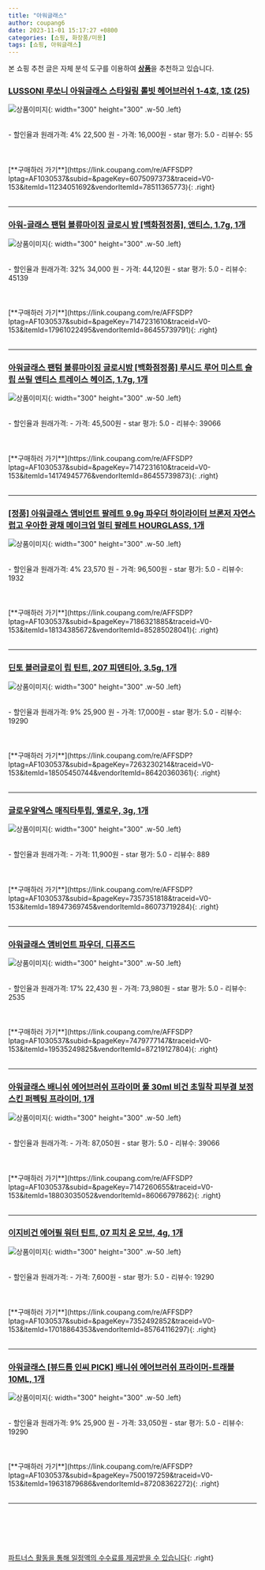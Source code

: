 ```yaml
---
title: "아워글래스"
author: coupang6
date: 2023-11-01 15:17:27 +0800
categories: [쇼핑, 화장품/미용]
tags: [쇼핑, 아워글래스]
---
```


본 쇼핑 추천 글은 자체 분석 도구를 이용하여 [**상품**](https://link.coupang.com/a/bao1ui)을 추천하고 있습니다.

### [LUSSONI 루쏘니 아워글래스 스타일링 롤빗 헤어브러쉬 1-4호, 1호 (25)](https://link.coupang.com/re/AFFSDP?lptag=AF1030537&subid=&pageKey=6075097373&traceid=V0-153&itemId=11234051692&vendorItemId=78511365773)

![상품이미지](https://thumbnail8.coupangcdn.com/thumbnails/remote/230x230ex/image/vendor_inventory/297c/49d4cc2141cd49baa203e281c577f99f6fecc50a05e8ad831268d5eac4d3.jpg){: width="300" height="300" .w-50 .left}


<br>
- 할인율과 원래가격: 4%  22,500   원
- 가격: 16,000원
- star 평가: 5.0
- 리뷰수: 55
<br>
<br>
<br>
<br>
[**구매하러 가기**](https://link.coupang.com/re/AFFSDP?lptag=AF1030537&subid=&pageKey=6075097373&traceid=V0-153&itemId=11234051692&vendorItemId=78511365773){: .right}
<br>
<br>

---

### [아워-글래스 팬텀 볼류마이징 글로시 밤 [백화점정품], 앤티스, 1.7g, 1개](https://link.coupang.com/re/AFFSDP?lptag=AF1030537&subid=&pageKey=7147231610&traceid=V0-153&itemId=17961022495&vendorItemId=86455739791)

![상품이미지](https://thumbnail8.coupangcdn.com/thumbnails/remote/230x230ex/image/vendor_inventory/244d/30a165fb7319cbd074156d3ce05cd944b9c579b1a297842eb974f61d5539.JPG){: width="300" height="300" .w-50 .left}


<br>
- 할인율과 원래가격: 32%  34,000   원
- 가격: 44,120원
- star 평가: 5.0
- 리뷰수: 45139
<br>
<br>
<br>
<br>
[**구매하러 가기**](https://link.coupang.com/re/AFFSDP?lptag=AF1030537&subid=&pageKey=7147231610&traceid=V0-153&itemId=17961022495&vendorItemId=86455739791){: .right}
<br>
<br>

---

### [아워글래스 팬텀 볼류마이징 글로시밤 [백화점정품] 루시드 루어 미스트 슬립 쓰릴 앤티스 트레이스 헤이즈, 1.7g, 1개](https://link.coupang.com/re/AFFSDP?lptag=AF1030537&subid=&pageKey=7147231610&traceid=V0-153&itemId=14174945776&vendorItemId=86455739873)

![상품이미지](https://thumbnail8.coupangcdn.com/thumbnails/remote/230x230ex/image/vendor_inventory/244d/30a165fb7319cbd074156d3ce05cd944b9c579b1a297842eb974f61d5539.JPG){: width="300" height="300" .w-50 .left}


<br>
- 할인율과 원래가격: 
- 가격: 45,500원
- star 평가: 5.0
- 리뷰수: 39066
<br>
<br>
<br>
<br>
[**구매하러 가기**](https://link.coupang.com/re/AFFSDP?lptag=AF1030537&subid=&pageKey=7147231610&traceid=V0-153&itemId=14174945776&vendorItemId=86455739873){: .right}
<br>
<br>

---

### [[정품] 아워글래스 앰비언트 팔레트 9.9g 파우더 하이라이터 브론저 자연스럽고 우아한 광채 메이크업 멀티 팔레트 HOURGLASS, 1개](https://link.coupang.com/re/AFFSDP?lptag=AF1030537&subid=&pageKey=7186321885&traceid=V0-153&itemId=18134385672&vendorItemId=85285028041)

![상품이미지](https://thumbnail10.coupangcdn.com/thumbnails/remote/230x230ex/image/vendor_inventory/f6aa/f8e94b1195f8418f7e15e6d1e23e2b9ee6d747fbd458b2668c04586a4350.png){: width="300" height="300" .w-50 .left}


<br>
- 할인율과 원래가격: 4%  23,570   원
- 가격: 96,500원
- star 평가: 5.0
- 리뷰수: 1932
<br>
<br>
<br>
<br>
[**구매하러 가기**](https://link.coupang.com/re/AFFSDP?lptag=AF1030537&subid=&pageKey=7186321885&traceid=V0-153&itemId=18134385672&vendorItemId=85285028041){: .right}
<br>
<br>

---

### [딘토 블러글로이 립 틴트, 207 피덴티아, 3.5g, 1개](https://link.coupang.com/re/AFFSDP?lptag=AF1030537&subid=&pageKey=7263230214&traceid=V0-153&itemId=18505450744&vendorItemId=86420360361)

![상품이미지](https://thumbnail9.coupangcdn.com/thumbnails/remote/230x230ex/image/retail/images/2023/06/29/15/3/936433bb-ae12-4342-b063-a4702256ea0f.png){: width="300" height="300" .w-50 .left}


<br>
- 할인율과 원래가격: 9%  25,900   원
- 가격: 17,000원
- star 평가: 5.0
- 리뷰수: 19290
<br>
<br>
<br>
<br>
[**구매하러 가기**](https://link.coupang.com/re/AFFSDP?lptag=AF1030537&subid=&pageKey=7263230214&traceid=V0-153&itemId=18505450744&vendorItemId=86420360361){: .right}
<br>
<br>

---

### [글로우알엑스 매직타투립, 옐로우, 3g, 1개](https://link.coupang.com/re/AFFSDP?lptag=AF1030537&subid=&pageKey=7357351818&traceid=V0-153&itemId=18947369745&vendorItemId=86073719284)

![상품이미지](https://thumbnail9.coupangcdn.com/thumbnails/remote/230x230ex/image/vendor_inventory/e537/7fed5409d4f0ceb20b8997e7587da86e7463b726f51d7e64e582868ddf9a.jpg){: width="300" height="300" .w-50 .left}


<br>
- 할인율과 원래가격: 
- 가격: 11,900원
- star 평가: 5.0
- 리뷰수: 889
<br>
<br>
<br>
<br>
[**구매하러 가기**](https://link.coupang.com/re/AFFSDP?lptag=AF1030537&subid=&pageKey=7357351818&traceid=V0-153&itemId=18947369745&vendorItemId=86073719284){: .right}
<br>
<br>

---

### [아워글래스 앰비언트 파우더, 디퓨즈드](https://link.coupang.com/re/AFFSDP?lptag=AF1030537&subid=&pageKey=7479777147&traceid=V0-153&itemId=19535249825&vendorItemId=87219127804)

![상품이미지](https://thumbnail6.coupangcdn.com/thumbnails/remote/230x230ex/image/vendor_inventory/ec2d/fa933de837ba57a1c56f1d5722539618a608f77b903428caeaa9336b377f.png){: width="300" height="300" .w-50 .left}


<br>
- 할인율과 원래가격: 17%  22,430   원
- 가격: 73,980원
- star 평가: 5.0
- 리뷰수: 2535
<br>
<br>
<br>
<br>
[**구매하러 가기**](https://link.coupang.com/re/AFFSDP?lptag=AF1030537&subid=&pageKey=7479777147&traceid=V0-153&itemId=19535249825&vendorItemId=87219127804){: .right}
<br>
<br>

---

### [아워글래스 배니쉬 에어브러쉬 프라이머 풀 30ml 비건 초밀착 피부결 보정 스킨 퍼펙팅 프라이머, 1개](https://link.coupang.com/re/AFFSDP?lptag=AF1030537&subid=&pageKey=7147260655&traceid=V0-153&itemId=18803035052&vendorItemId=86066797862)

![상품이미지](https://thumbnail7.coupangcdn.com/thumbnails/remote/230x230ex/image/vendor_inventory/82f2/c74438d591a3f99106189780a739cd10a31f6bceb18db5f0494bc3a5b47b.png){: width="300" height="300" .w-50 .left}


<br>
- 할인율과 원래가격: 
- 가격: 87,050원
- star 평가: 5.0
- 리뷰수: 39066
<br>
<br>
<br>
<br>
[**구매하러 가기**](https://link.coupang.com/re/AFFSDP?lptag=AF1030537&subid=&pageKey=7147260655&traceid=V0-153&itemId=18803035052&vendorItemId=86066797862){: .right}
<br>
<br>

---

### [이지비건 에어필 워터 틴트, 07 피치 온 모브, 4g, 1개](https://link.coupang.com/re/AFFSDP?lptag=AF1030537&subid=&pageKey=7352492852&traceid=V0-153&itemId=17018864353&vendorItemId=85764116297)

![상품이미지](https://thumbnail8.coupangcdn.com/thumbnails/remote/230x230ex/image/vendor_inventory/f92d/531f92795e4755ea6eb23ba961e837af28509682c591761265cf9ee7d70f.png){: width="300" height="300" .w-50 .left}


<br>
- 할인율과 원래가격: 
- 가격: 7,600원
- star 평가: 5.0
- 리뷰수: 19290
<br>
<br>
<br>
<br>
[**구매하러 가기**](https://link.coupang.com/re/AFFSDP?lptag=AF1030537&subid=&pageKey=7352492852&traceid=V0-153&itemId=17018864353&vendorItemId=85764116297){: .right}
<br>
<br>

---

### [아워글래스 [뷰드름 인씨 PICK] 배니쉬 에어브러쉬 프라이머-트래블 10ML, 1개](https://link.coupang.com/re/AFFSDP?lptag=AF1030537&subid=&pageKey=7500197259&traceid=V0-153&itemId=19631879686&vendorItemId=87208362272)

![상품이미지](https://thumbnail9.coupangcdn.com/thumbnails/remote/230x230ex/image/vendor_inventory/1bdc/42fad0a57ed3238de4aa7483165105c33a6dfad9b3754c8b3eb088c52813.jpg){: width="300" height="300" .w-50 .left}


<br>
- 할인율과 원래가격: 9%  25,900   원
- 가격: 33,050원
- star 평가: 5.0
- 리뷰수: 19290
<br>
<br>
<br>
<br>
[**구매하러 가기**](https://link.coupang.com/re/AFFSDP?lptag=AF1030537&subid=&pageKey=7500197259&traceid=V0-153&itemId=19631879686&vendorItemId=87208362272){: .right}
<br>
<br>

---
<br><br><br><br><br> [파트너스 활동을 통해 일정액의 수수료를 제공받을 수 있습니다](https://link.coupang.com/a/bao1ui){: .right}